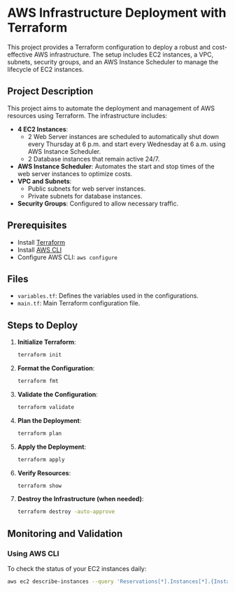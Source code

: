 # AWS Infrastructure Deployment with Terraform

This project provides a Terraform configuration to deploy a robust and cost-effective AWS infrastructure. The setup includes EC2 instances, a VPC, subnets, security groups, and an AWS Instance Scheduler to manage the lifecycle of EC2 instances.

## Project Description

This project aims to automate the deployment and management of AWS resources using Terraform. The infrastructure includes:

- **4 EC2 Instances**: 
  - 2 Web Server instances are scheduled to automatically shut down every Thursday at 6 p.m. and start every Wednesday at 6 a.m. using AWS Instance Scheduler.
  - 2 Database instances that remain active 24/7.
- **AWS Instance Scheduler**: Automates the start and stop times of the web server instances to optimize costs.
- **VPC and Subnets**:
  - Public subnets for web server instances.
  - Private subnets for database instances.
- **Security Groups**: Configured to allow necessary traffic.

## Prerequisites

- Install [Terraform](https://learn.hashicorp.com/tutorials/terraform/install-cli)
- Install [AWS CLI](https://docs.aws.amazon.com/cli/latest/userguide/install-cliv2.html)
- Configure AWS CLI: `aws configure`

## Files

- `variables.tf`: Defines the variables used in the configurations.
- `main.tf`: Main Terraform configuration file.

## Steps to Deploy

1. **Initialize Terraform**:
    ```sh
    terraform init
    ```

2. **Format the Configuration**:
    ```sh
    terraform fmt
    ```

3. **Validate the Configuration**:
    ```sh
    terraform validate
    ```

4. **Plan the Deployment**:
    ```sh
    terraform plan
    ```

5. **Apply the Deployment**:
    ```sh
    terraform apply
    ```

6. **Verify Resources**:
    ```sh
    terraform show
    ```

7. **Destroy the Infrastructure (when needed)**:
    ```sh
    terraform destroy -auto-approve
    ```

## Monitoring and Validation

### Using AWS CLI
To check the status of your EC2 instances daily:
```sh
aws ec2 describe-instances --query 'Reservations[*].Instances[*].{Instance:InstanceId,State:State.Name,Name:Tags[?Key==`Name`].Value|[0]}' --output table
